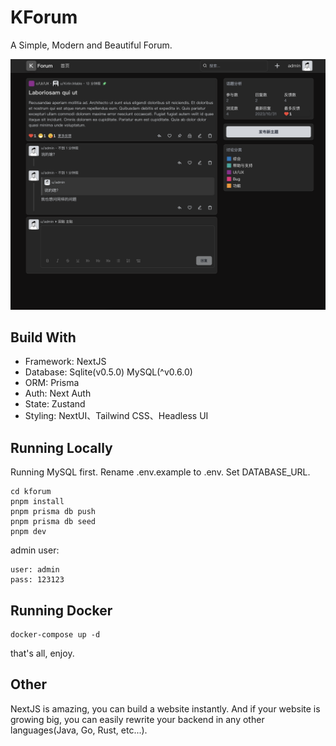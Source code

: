 # KForum

A Simple, Modern and Beautiful Forum.

![screenshot](./docs/screenshot.png)

## Build With

* Framework: NextJS
* Database: Sqlite(v0.5.0) MySQL(^v0.6.0)
* ORM: Prisma
* Auth: Next Auth
* State: Zustand
* Styling: NextUI、Tailwind CSS、Headless UI

## Running Locally

Running MySQL first. Rename .env.example to .env. Set DATABASE_URL.

```shell
cd kforum
pnpm install
pnpm prisma db push
pnpm prisma db seed
pnpm dev
```

admin user:

```text
user: admin
pass: 123123
```

## Running Docker

```shell
docker-compose up -d
```

that's all, enjoy.

## Other

NextJS is amazing, you can build a website instantly. And if your website is growing big, you can easily rewrite your backend in any other languages(Java, Go, Rust, etc...).
